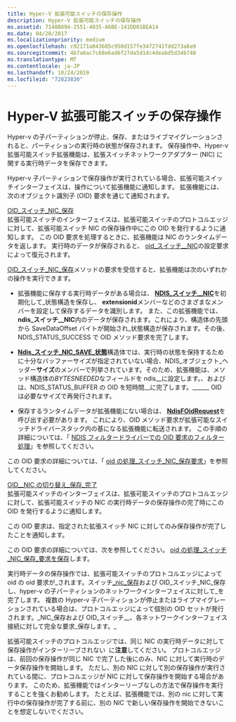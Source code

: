 ```yaml
---
title: Hyper-V 拡張可能スイッチの保存操作
description: Hyper-V 拡張可能スイッチの保存操作
ms.assetid: 7148B094-2551-4035-A6BE-141DD01BEA14
ms.date: 04/20/2017
ms.localizationpriority: medium
ms.openlocfilehash: c92171a843685c950d157fe3472741fdd273a8a9
ms.sourcegitcommit: 4b7a6ac7c68e6ad6f27da5d1dc4deabd5d34b748
ms.translationtype: MT
ms.contentlocale: ja-JP
ms.lasthandoff: 10/24/2019
ms.locfileid: "72823830"
---
```

# <a name="hyper-v-extensible-switch-save-operations"></a>Hyper-V 拡張可能スイッチの保存操作


Hyper-v の子パーティションが停止、保存、またはライブマイグレーションされると、パーティションの実行時の状態が保存されます。 保存操作中、Hyper-v 拡張可能スイッチ拡張機能は、拡張スイッチネットワークアダプター (NIC) に関する実行時データを保存できます。

Hyper-v 子パーティションで保存操作が実行されている場合、拡張可能スイッチインターフェイスは、操作について拡張機能に通知します。 拡張機能には、次のオブジェクト識別子 (OID) 要求を通じて通知されます。

<a href="" id="oid-switch-nic-save"></a>[OID\_スイッチ\_NIC\_保存](https://docs.microsoft.com/windows-hardware/drivers/network/oid-switch-nic-save)  
拡張可能スイッチのインターフェイスは、拡張可能スイッチのプロトコルエッジに対して、拡張可能スイッチ NIC の保存操作中にこの OID を発行するように通知します。 この OID 要求を処理するときに、拡張機能は NIC のランタイムデータを返します。 実行時のデータが保存されると、 [oid\_スイッチ\_\_NIC](https://docs.microsoft.com/windows-hardware/drivers/network/oid-switch-nic-restore)の設定要求によって復元されます。

[OID\_スイッチ\_NIC\_保存](https://docs.microsoft.com/windows-hardware/drivers/network/oid-switch-nic-save)メソッドの要求を受信すると、拡張機能は次のいずれかの操作を実行できます。

-   拡張機能に保存する実行時データがある場合は、 [**NDIS\_スイッチ\_\_NIC**](https://docs.microsoft.com/windows-hardware/drivers/ddi/ntddndis/ns-ntddndis-_ndis_switch_nic_save_state)を初期化して\_状態構造を保存し、 **extensionid**メンバーなどのさまざまなメンバーを設定して保存するデータを識別します。 また、この拡張機能では、 **ndis\_スイッチ\_\_NIC**内のデータが保存されます。これにより、構造体の先頭から SaveDataOffset バイトが開始され\_状態構造が保存されます。その後、NDIS\_STATUS\_SUCCESS で OID メソッド要求を完了します。

-   [**Ndis\_スイッチ\_NIC\_SAVE\_状態**](https://docs.microsoft.com/windows-hardware/drivers/ddi/ntddndis/ns-ntddndis-_ndis_switch_nic_save_state)構造体では、実行時の状態を保持するために十分なバッファーサイズが指定されていない場合、NDIS\_オブジェクト\_ヘッダー**サイズ**のメンバーで列挙されています。そのため、拡張機能は、メソッド構造体の*BYTESNEEDED*なフィールドを ndis\_\_に設定します。、およびは、NDIS\_STATUS\_BUFFER の OID を短時間\_\_に完了します。\_\_\_\_\_\_ OID は必要なサイズで再発行されます。
-   保存するランタイムデータが拡張機能にない場合は、 [**NdisFOidRequest**](https://docs.microsoft.com/windows-hardware/drivers/ddi/ndis/nf-ndis-ndisfoidrequest)を呼び出す必要があります。 これにより、OID メソッド要求が拡張可能なスイッチドライバースタック内の基になる拡張機能に転送されます。 この手順の詳細については、「 [NDIS フィルタードライバーでの OID 要求のフィルター処理](filtering-oid-requests-in-an-ndis-filter-driver.md)」を参照してください。

この OID 要求の詳細については、「 [oid の処理\_スイッチ\_NIC\_保存要求](handling-the-oid-switch-nic-save-request.md)」を参照してください。

<a href="" id="oid-switch-nic-save-complete"></a>[OID\_\_NIC の切り替え\_保存\_完了](https://docs.microsoft.com/windows-hardware/drivers/network/oid-switch-nic-save)  
拡張可能スイッチのインターフェイスは、拡張可能スイッチのプロトコルエッジに対して、拡張可能スイッチの NIC の実行時データの保存操作の完了時にこの OID を発行するように通知します。

この OID 要求は、指定された拡張スイッチ NIC に対してのみ保存操作が完了したことを通知します。

この OID 要求の詳細については、次を参照してください。 [oid の処理\_スイッチ\_NIC\_保存\_要求を保存](handling-the-oid-switch-nic-save-complete-request.md)します。

実行時データの保存操作では、拡張可能スイッチのプロトコルエッジによって oid の oid 要求が\_されます。スイッチ[\_nic\_保存](https://docs.microsoft.com/windows-hardware/drivers/network/oid-switch-nic-save)および OID\_スイッチ\_NIC\_保存し、hyper-v の子パーティションのネットワークインターフェイスに対して\_を完了します。 複数の Hyper-v 子パーティションが停止またはライブマイグレーションされている場合は、プロトコルエッジによって個別の OID セットが発行されます。\_NIC\_保存および OID\_スイッチ\_\_、各ネットワークインターフェイス接続に対して完全な要求\_保存します。\_

拡張可能スイッチのプロトコルエッジでは、同じ NIC の実行時データに対して保存操作がインターリーブされない  に**注意**してください。 プロトコルエッジは、前回の保存操作が同じ NIC で完了した後にのみ、NIC に対して実行時のデータ保存操作を開始します。 ただし、別の NIC に対して別の保存操作が実行されている間に、プロトコルエッジが NIC に対して保存操作を開始する場合があります。 このため、拡張機能ではインターリーブなしの方法で保存操作を実行することを強くお勧めします。 たとえば、拡張機能では、別の nic に対して実行中の保存操作が完了する前に、別の NIC で新しい保存操作を開始できないことを想定しないでください。

 

 

 





